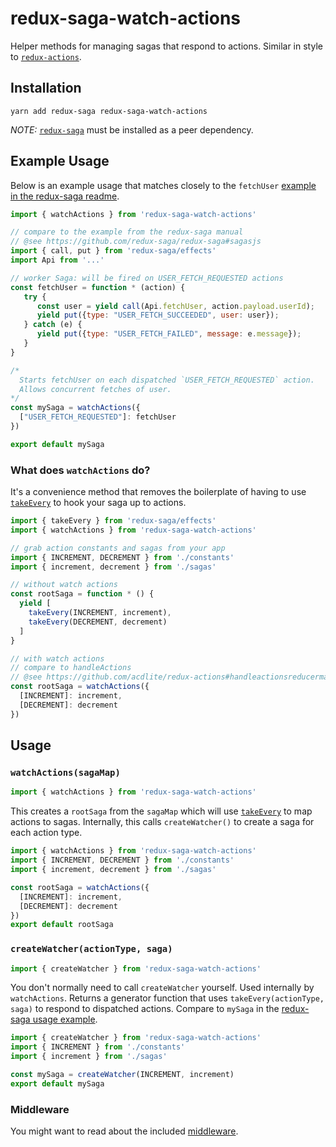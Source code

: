 # redux-saga-watch-actions
Helper methods for managing sagas that respond to actions. Similar in style to [`redux-actions`](https://github.com/acdlite/redux-actions).

## Installation

```
yarn add redux-saga redux-saga-watch-actions
```

*NOTE:* [`redux-saga`](https://github.com/redux-saga/redux-saga) must be installed as a peer dependency.

## Example Usage

Below is an example usage that matches closely to the `fetchUser` [example in the redux-saga readme](https://github.com/redux-saga/redux-saga#sagasjs).

```js
import { watchActions } from 'redux-saga-watch-actions'

// compare to the example from the redux-saga manual
// @see https://github.com/redux-saga/redux-saga#sagasjs
import { call, put } from 'redux-saga/effects'
import Api from '...'

// worker Saga: will be fired on USER_FETCH_REQUESTED actions
const fetchUser = function * (action) {
   try {
      const user = yield call(Api.fetchUser, action.payload.userId);
      yield put({type: "USER_FETCH_SUCCEEDED", user: user});
   } catch (e) {
      yield put({type: "USER_FETCH_FAILED", message: e.message});
   }
}

/*
  Starts fetchUser on each dispatched `USER_FETCH_REQUESTED` action.
  Allows concurrent fetches of user.
*/
const mySaga = watchActions({
  ["USER_FETCH_REQUESTED"]: fetchUser
})

export default mySaga
```

### What does `watchActions` do?
It's a convenience method that removes the boilerplate of having to use [`takeEvery`](https://redux-saga.github.io/redux-saga/docs/api/index.html#takeeverypattern-saga-args) to hook your saga up to actions.

```js
import { takeEvery } from 'redux-saga/effects'
import { watchActions } from 'redux-saga-watch-actions'

// grab action constants and sagas from your app
import { INCREMENT, DECREMENT } from './constants'
import { increment, decrement } from './sagas'

// without watch actions
const rootSaga = function * () {
  yield [
    takeEvery(INCREMENT, increment),
    takeEvery(DECREMENT, decrement)
  ]
}

// with watch actions
// compare to handleActions
// @see https://github.com/acdlite/redux-actions#handleactionsreducermap-defaultstate
const rootSaga = watchActions({
  [INCREMENT]: increment,
  [DECREMENT]: decrement
})
```

## Usage
### `watchActions(sagaMap)`

```js
import { watchActions } from 'redux-saga-watch-actions'
```

This creates a `rootSaga` from the `sagaMap` which will use [`takeEvery`](https://redux-saga.github.io/redux-saga/docs/api/index.html#takeeverypattern-saga-args) to map actions to sagas. Internally, this calls `createWatcher()` to create a saga for each action type.

```js
import { watchActions } from 'redux-saga-watch-actions'
import { INCREMENT, DECREMENT } from './constants'
import { increment, decrement } from './sagas'

const rootSaga = watchActions({
  [INCREMENT]: increment,
  [DECREMENT]: decrement
})
export default rootSaga
```

### `createWatcher(actionType, saga)`

```js
import { createWatcher } from 'redux-saga-watch-actions'
```

You don't normally need to call `createWatcher` yourself. Used internally by `watchActions`. Returns a generator function that uses `takeEvery(actionType, saga)` to respond to dispatched actions. Compare to `mySaga` in the [redux-saga usage example](https://github.com/redux-saga/redux-saga#sagasjs).

```js
import { createWatcher } from 'redux-saga-watch-actions'
import { INCREMENT } from './constants'
import { increment } from './sagas'

const mySaga = createWatcher(INCREMENT, increment)
export default mySaga
```

### Middleware
You might want to read about the included [middleware](https://github.com/heygrady/redux-saga-watch-actions/blob/master/docs/middleware.md).

